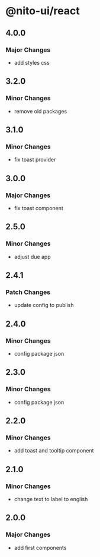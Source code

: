 # @nito-ui/react

## 4.0.0

### Major Changes

- add styles css

## 3.2.0

### Minor Changes

- remove old packages

## 3.1.0

### Minor Changes

- fix toast provider

## 3.0.0

### Major Changes

- fix toast component

## 2.5.0

### Minor Changes

- adjust due app

## 2.4.1

### Patch Changes

- update config to publish

## 2.4.0

### Minor Changes

- config package json

## 2.3.0

### Minor Changes

- config package json

## 2.2.0

### Minor Changes

- add toast and tooltip component

## 2.1.0

### Minor Changes

- change text to label to english

## 2.0.0

### Major Changes

- add first components
